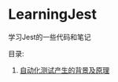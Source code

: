 # LearningJest
学习Jest的一些代码和笔记

目录:
1. [自动化测试产生的背景及原理](https://github.com/ChunchunIsMe/LearningJest/tree/master/src '自动化测试产生的背景及原理')